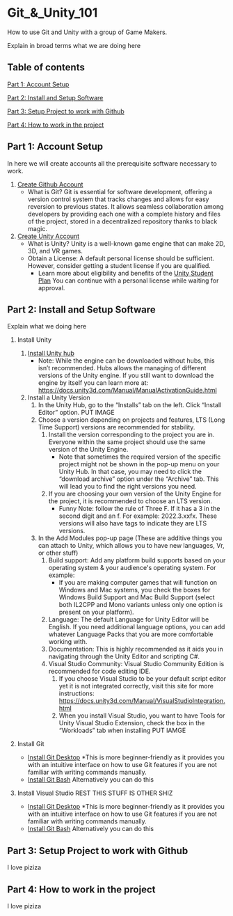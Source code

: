 # Git_&_Unity_101
How to use Git and Unity with a group of Game Makers.

Explain in broad terms what we are doing here

## Table of contents

[Part 1: Account Setup](https://github.com/vittorio-corbo/Git_-_Unity_101/blob/main/README.md#part-1-account-setup)

[Part 2: Install and Setup Software](https://github.com/vittorio-corbo/Git_-_Unity_101/blob/main/README.md#part-2-install-and-setup-software)

[Part 3: Setup Project to work with Github](https://github.com/vittorio-corbo/Git_-_Unity_101/blob/main/README.md#part-3-setup-project-to-work-with-github)

[Part 4: How to work in the project](https://github.com/vittorio-corbo/Git_-_Unity_101/blob/main/README.md#part-4-how-to-work-in-the-project)

## Part 1: Account Setup
In here we will create accounts all the prerequisite software necessary to work.
1. [Create Github Account](https://learn.microsoft.com/en-us/visualstudio/version-control/git-create-github-account?view=vs-2022)
   * What is Git? Git is essential for software development, offering a version control system that tracks changes and allows for easy reversion to previous states. It allows seamless collaboration among developers by providing each one with a complete history and files of the project, stored in a decentralized repository thanks to black magic.
2. [Create Unity Account](https://support.unity.com/hc/en-us/articles/208626336-How-do-I-create-a-Unity-ID-account)
   * What is Unity? Unity is a well-known game engine that can make 2D, 3D, and VR games.
   * Obtain a License: A default personal license should be sufficient. However, consider getting a student license if you are qualified.
     * Learn more about eligibility and benefits of the [Unity Student Plan](https://unity.com/products/unity-student)
You can continue with a personal license while waiting for approval.
   
## Part 2: Install and Setup Software
Explain what we doing here
1. Install Unity
   1. [Install Unity hub](https://unity.com/download)
      * Note: While the engine can be downloaded without hubs, this isn’t recommended. Hubs allows the managing of different versions of the Unity engine. If you still want to download the engine by itself you can learn more at: https://docs.unity3d.com/Manual/ManualActivationGuide.html
   2. Install a Unity Version
      1. In the Unity Hub, go to the “Installs” tab on the left. Click “Install Editor” option.
         PUT IMAGE
      2. Choose a version depending on projects and features, LTS (Long Time Support) versions are recommended for stability.
           1. Install the version corresponding to the project you are in. Everyone within the same project should use the same version of the Unity Engine.
                * Note that sometimes the required version of the specific project might not be shown in the pop-up menu on your Unity Hub. In that case, you may need to click the “download archive” option under the “Archive” tab. This will lead you to find the right versions you need.
           3. If you are choosing your own version of the Unity Engine for the project, it is recommended to choose an LTS version.
                * Funny Note:  follow the rule of Three F. If it has a 3 in the second digit and an f. For example: 2022.3.xxfx. These versions will also have tags to indicate they are LTS versions.
      3. In the Add Modules pop-up page (These are additive things you can attach to Unity, which allows you to have new languages, Vr, or other stuff)
           1. Build support: Add any platform build supports based on your operating system & your audience's operating system. For example:
                * If you are making computer games that will function on Windows and Mac systems, you check the boxes for Windows Build Support and Mac Build Support (select both IL2CPP and Mono variants unless only one option is present on your platform).
           2. Language: The default Language for Unity Editor will be English. If you need additional language options, you can add whatever Language Packs that you are more comfortable working with.
           3. Documentation: This is highly recommended as it aids you in navigating through the Unity Editor and scripting C#.
           4. Visual Studio Community: Visual Studio Community Edition is recommended for code editing IDE.
                1. If you choose Visual Studio to be your default script editor yet it is not integrated correctly, visit this site for more instructions: https://docs.unity3d.com/Manual/VisualStudioIntegration.html
                2. When you install Visual Studio, you want to have Tools for Unity Visual Studio Extension, check the box in the “Workloads” tab when installing
                   PUT IAMGE


            

2. Install Git
   * [Install Git Desktop](https://desktop.github.com/)
       *This is more beginner-friendly as it provides you with an intuitive interface on how to use Git features if you are not familiar with writing commands manually.
   * [Install Git Bash](https://git-scm.com/downloads) Alternatively you can do this
3. Install Visual Studio
   REST THIS STUFF IS OTHER SHIZ
   * [Install Git Desktop](https://desktop.github.com/)
       *This is more beginner-friendly as it provides you with an intuitive interface on how to use Git features if you are not familiar with writing commands manually.
   * [Install Git Bash](https://git-scm.com/downloads) Alternatively you can do this

## Part 3: Setup Project to work with Github
I love piziza

## Part 4: How to work in the project
I love piziza

